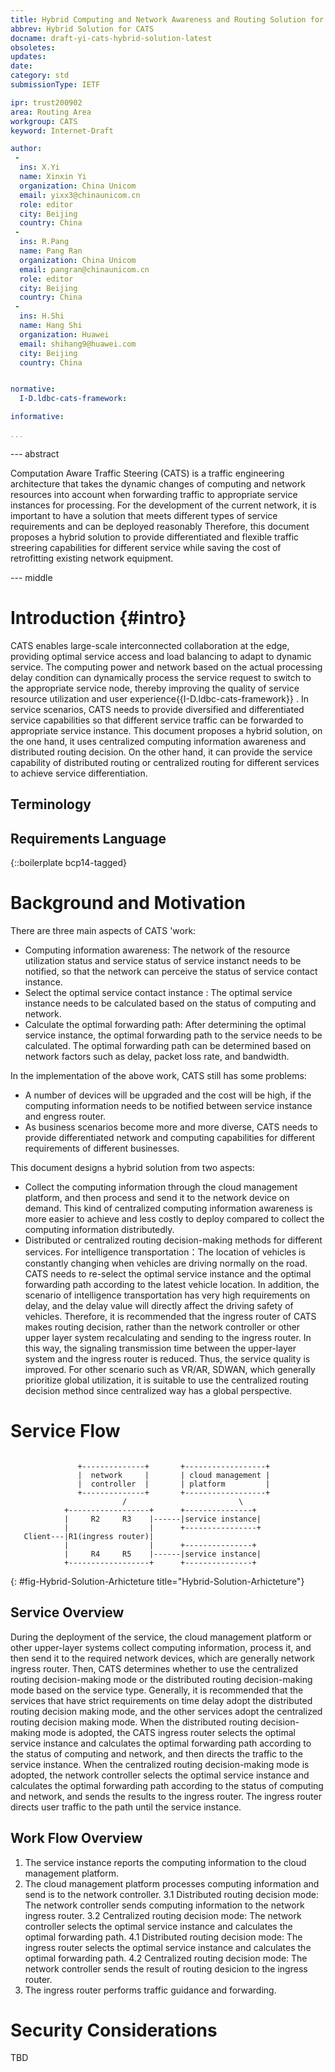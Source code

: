 ```yaml
---
title: Hybrid Computing and Network Awareness and Routing Solution for CATS
abbrev: Hybrid Solution for CATS
docname: draft-yi-cats-hybrid-solution-latest
obsoletes:
updates:
date:
category: std
submissionType: IETF

ipr: trust200902
area: Routing Area
workgroup: CATS
keyword: Internet-Draft

author:
 -
  ins: X.Yi
  name: Xinxin Yi
  organization: China Unicom
  email: yixx3@chinaunicom.cn
  role: editor
  city: Beijing
  country: China
 -
  ins: R.Pang
  name: Pang Ran
  organization: China Unicom
  email: pangran@chinaunicom.cn
  role: editor
  city: Beijing
  country: China
 -
  ins: H.Shi
  name: Hang Shi
  organization: Huawei
  email: shihang9@huawei.com
  city: Beijing
  country: China


normative:
  I-D.ldbc-cats-framework:

informative:

...
```


--- abstract

Computation Aware Traffic Steering (CATS) is a traffic engineering architecture that takes the dynamic changes of computing and network resources into account  when forwarding traffic to appropriate service instances for processing.
For the development of the current network, it is important to have a solution that meets different types of service requirements and can be deployed reasonably  Therefore, this document proposes a hybrid solution to provide differentiated and flexible traffic streering capabilities  for different service while saving the cost of retrofitting existing network equipment.



--- middle

# Introduction {#intro}

CATS enables large-scale interconnected collaboration  at the edge, providing optimal service access and load balancing to adapt to dynamic service. The computing power and network based on the actual processing delay condition can dynamically process the service request to switch to the appropriate service node,  thereby improving the quality of service resource utilization and user experience{{I-D.ldbc-cats-framework}} .
In service scenarios, CATS needs to provide diversified and differentiated service capabilities so that different service traffic can be forwarded to appropriate service instance. This document proposes a hybrid solution, on the one hand, it uses centralized computing information awareness and distributed routing decision. On the other hand, it can provide the service capability of distributed routing or centralized routing for different services to achieve service differentiation.

##  Terminology

##  Requirements Language

{::boilerplate bcp14-tagged}

# Background and Motivation
There are three main aspects of CATS 'work:
- Computing information awareness: The network of the resource utilization status and service status of service instanct needs to be notified, so that the network can perceive the status of service contact instance.
- Select the optimal service contact instance : The optimal service instance needs to be calculated based on the status of computing and network.
- Calculate the optimal forwarding path: After determining the optimal service instance, the optimal forwarding path to the service needs to be calculated. The optimal forwarding path can be determined based on network factors such as delay, packet loss rate, and bandwidth.

In the implementation of the above work, CATS still has some problems:
- A number of devices will be upgraded and the cost will be high, if the computing information needs to be notified between service instance and engress router.
- As business scenarios become more and more diverse, CATS needs to provide differentiated network and computing capabilities for different requirements of different businesses.

This document designs a hybrid solution from two aspects:
- Collect the computing information through the cloud management platform, and then process and send it to the network device on demand. This kind of centralized computing information awareness is more easier to achieve and less costly to deploy compared to collect the computing information distributedly.
- Distributed or centralized routing decision-making methods for different services.  For intelligence transportation：The location of vehicles is constantly changing when vehicles are driving normally on the road. CATS needs to re-select the optimal service instance and the optimal forwarding path according to the latest vehicle location. In addition, the scenario of intelligence transportation has very high requirements on delay, and the delay value will directly affect the driving safety of vehicles. Therefore, it is recommended that the ingress router of CATS makes routing decision, rather than the network controller or other upper layer system recalculating and sending to the ingress router. In this way, the signaling transmission time between the upper-layer system and the ingress router is reduced. Thus, the service quality is improved.
For other scenario such as  VR/AR, SDWAN, which generally prioritize global utilization,  it is suitable  to use the centralized routing decision method since centralized way has a global perspective.

# Service Flow

~~~

               +--------------+       +------------------+
               |  network     |       | cloud management |
               |  controller  |       | platform         |
               +--------------+       +------------------+
                         /                         \
            +------------------+      +---------------+
            |     R2     R3    |------|service instance|
            |                  |      +----------------+
   Client---|R1(ingress router)|
            |                  |      +---------------+
            |     R4     R5    |------|service instance|
            +------------------+      +---------------+
~~~
{: #fig-Hybrid-Solution-Arhicteture title="Hybrid-Solution-Arhicteture"}

## Service Overview

During the deployment of the service, the cloud management platform or other upper-layer systems collect computing information, process it, and then send it to the required network devices, which are generally network ingress router.
Then, CATS  determines whether to use the centralized routing decision-making mode or the distributed routing decision-making mode based on the service type. Generally, it is recommended that the services that have strict requirements on time delay adopt the distributed routing decision making mode, and the other services adopt the centralized routing decision making mode.
When the distributed routing decision-making mode is adopted, the CATS ingress router selects the optimal service instance and calculates the optimal forwarding path according to the status of computing and network, and then directs the traffic to the service instance.
When the centralized routing decision-making mode is adopted, the network controller selects the optimal service instance and calculates the optimal forwarding path according to the status of computing and network, and sends the results to the ingress router. The ingress router directs user traffic to the path until the service instance.

## Work Flow Overview
1. The service instance reports the computing information to the cloud management platform.
2. The cloud management platform processes computing information and send is to the network controller.
3.1 Distributed routing decision mode: The network controller sends computing information to the network ingress router.
3.2 Centralized routing decision mode: The network controller selects the optimal service instance and calculates the optimal forwarding path.
4.1 Distributed routing decision mode:  The ingress router selects the optimal service instance and calculates the optimal forwarding path.
4.2 Centralized routing decision mode: The network controller sends the result of routing desicion to the ingress router.
5. The ingress router performs traffic guidance and forwarding.

# Security Considerations
TBD
